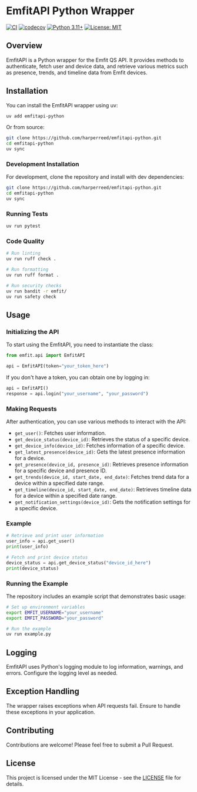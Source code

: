 # EmfitAPI Python Wrapper

[![CI](https://github.com/harperreed/emfitapi-python/workflows/CI/badge.svg)](https://github.com/harperreed/emfitapi-python/actions/workflows/ci.yml)
[![codecov](https://codecov.io/gh/harperreed/emfitapi-python/branch/main/graph/badge.svg)](https://codecov.io/gh/harperreed/emfitapi-python)
[![Python 3.11+](https://img.shields.io/badge/python-3.11+-blue.svg)](https://www.python.org/downloads/)
[![License: MIT](https://img.shields.io/badge/License-MIT-yellow.svg)](https://opensource.org/licenses/MIT)

## Overview

EmfitAPI is a Python wrapper for the Emfit QS API. It provides methods to authenticate, fetch user and device data, and retrieve various metrics such as presence, trends, and timeline data from Emfit devices.

## Installation

You can install the EmfitAPI wrapper using uv:

```bash
uv add emfitapi-python
```

Or from source:

```bash
git clone https://github.com/harperreed/emfitapi-python.git
cd emfitapi-python
uv sync
```

### Development Installation

For development, clone the repository and install with dev dependencies:

```bash
git clone https://github.com/harperreed/emfitapi-python.git
cd emfitapi-python
uv sync
```

### Running Tests

```bash
uv run pytest
```

### Code Quality

```bash
# Run linting
uv run ruff check .

# Run formatting
uv run ruff format .

# Run security checks
uv run bandit -r emfit/
uv run safety check
```

## Usage

### Initializing the API

To start using the EmfitAPI, you need to instantiate the class:

```python
from emfit.api import EmfitAPI

api = EmfitAPI(token="your_token_here")
```

If you don't have a token, you can obtain one by logging in:

```python
api = EmfitAPI()
response = api.login("your_username", "your_password")
```

### Making Requests

After authentication, you can use various methods to interact with the API:

- `get_user()`: Fetches user information.
- `get_device_status(device_id)`: Retrieves the status of a specific device.
- `get_device_info(device_id)`: Fetches information of a specific device.
- `get_latest_presence(device_id)`: Gets the latest presence information for a device.
- `get_presence(device_id, presence_id)`: Retrieves presence information for a specific device and presence ID.
- `get_trends(device_id, start_date, end_date)`: Fetches trend data for a device within a specified date range.
- `get_timeline(device_id, start_date, end_date)`: Retrieves timeline data for a device within a specified date range.
- `get_notification_settings(device_id)`: Gets the notification settings for a specific device.

### Example

```python
# Retrieve and print user information
user_info = api.get_user()
print(user_info)

# Fetch and print device status
device_status = api.get_device_status("device_id_here")
print(device_status)
```

### Running the Example

The repository includes an example script that demonstrates basic usage:

```bash
# Set up environment variables
export EMFIT_USERNAME="your_username"
export EMFIT_PASSWORD="your_password"

# Run the example
uv run example.py
```

## Logging

EmfitAPI uses Python's logging module to log information, warnings, and errors. Configure the logging level as needed.

## Exception Handling

The wrapper raises exceptions when API requests fail. Ensure to handle these exceptions in your application.

## Contributing

Contributions are welcome! Please feel free to submit a Pull Request.

## License

This project is licensed under the MIT License - see the [LICENSE](LICENSE) file for details.
